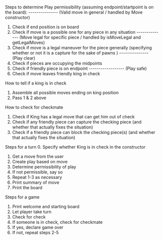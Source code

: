 Steps to determine Play permissibility (assuming endpoint/startpoint is on the board):
--------------- (Valid move in general / handled by Move constructor)
1. Check if end position is on board
2. Check if move is a possible one for any piece in any situation
-------------- (Move legal for specific piece / handled by isMoveLegal and getLegalMoves)
3. Check if move is a legal maneuver for the piece generally (specifying whether or not it is a capture for the sake of pawns )
--------------- (Play clear)
4. Check if pieces are occupying the midpoints
5. Check if friendly piece is on endpoint
------------------ (Play safe)
7. Check if move leaves friendly king in check

How to tell if a king is in check
1. Assemble all possible moves ending on king position
2. Pass 1 & 2 above


How to check for checkmate
1. Check if King has a legal move that can get him out of check
2. Check if any friendly piece can capture the checking piece (and whether that actually fixes the situation)
3. Check if a friendly piece can block the checking piece(s) (and whether that actually fixes the situation)


Steps for a turn
0. Specify whether King is in check in the constructor
1. Get a move from the user
2. Create play based on move
3. Determine permissibility of play
4. If not permissible, say so
5. Repeat 1-3 as necessary
6. Print summary of move
7. Print the board

Steps for a game
1. Print welcome and starting board
2. Let player take turn
3. Check for check
4. If someone is in check, check for checkmate
5. If yes, declare game over
6. If not, repeat steps 2-5